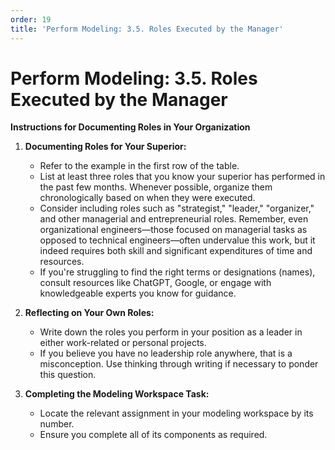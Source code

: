 ```yaml
---
order: 19
title: 'Perform Modeling: 3.5. Roles Executed by the Manager'
---
```


# Perform Modeling: 3.5. Roles Executed by the Manager

**Instructions for Documenting Roles in Your Organization**

1. **Documenting Roles for Your Superior:**
   - Refer to the example in the first row of the table.
   - List at least three roles that you know your superior has performed in the past few months. Whenever possible, organize them chronologically based on when they were executed.
   - Consider including roles such as "strategist," "leader," "organizer," and other managerial and entrepreneurial roles. Remember, even organizational engineers—those focused on managerial tasks as opposed to technical engineers—often undervalue this work, but it indeed requires both skill and significant expenditures of time and resources.
   - If you're struggling to find the right terms or designations (names), consult resources like ChatGPT, Google, or engage with knowledgeable experts you know for guidance.

2. **Reflecting on Your Own Roles:**
   - Write down the roles you perform in your position as a leader in either work-related or personal projects.
   - If you believe you have no leadership role anywhere, that is a misconception. Use thinking through writing if necessary to ponder this question.

3. **Completing the Modeling Workspace Task:**
   - Locate the relevant assignment in your modeling workspace by its number.
   - Ensure you complete all of its components as required.